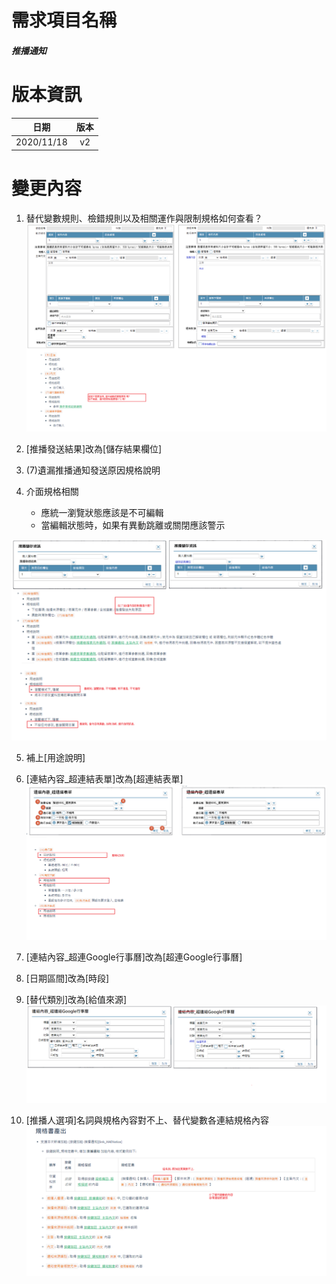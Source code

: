 # 需求項目名稱 
##### 推播通知

# 版本資訊

|日期|版本|
|:-:|:-:|
|2020/11/18|v2|

# 變更內容
1. 替代變數規則、檢錯規則以及相關運作與限制規格如何查看？
![alt q1](qimg/20201118/8.10推播通知-1.png)

2. [推播發送結果]改為[儲存結果欄位]

3. (7)遺漏推播通知發送原因規格說明

4. 介面規格相關
    * 應統一瀏覽狀態應該是不可編輯
    * 當編輯狀態時，如果有異動跳離或關閉應該警示

![alt q2](qimg/20201118/8.10推播通知-2.png)

5. 補上[用途說明]

6. [連結內容_超連結表單]改為[超連結表單]
![alt q3](qimg/20201118/8.10推播通知-3.png)

7. [連結內容_超連Google行事曆]改為[超連Google行事曆]

8. [日期區間]改為[時段]

9. [替代類別]改為[給值來源]
![alt q4](qimg/20201118/8.10推播通知-4.png)

10. [推播人選項]名詞與規格內容對不上、替代變數各連結規格內容
![alt q5](qimg/20201118/8.10推播通知-5.png)